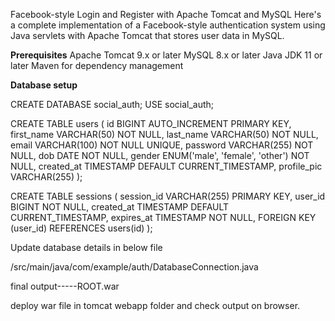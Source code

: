 Facebook-style Login and Register with Apache Tomcat and MySQL
Here's a complete implementation of a Facebook-style authentication system using Java servlets with Apache Tomcat that stores user data in MySQL.


**Prerequisites**
Apache Tomcat 9.x or later
MySQL 8.x or later
Java JDK 11 or later
Maven for dependency management

**Database setup**

CREATE DATABASE social_auth;
USE social_auth;

CREATE TABLE users (
    id BIGINT AUTO_INCREMENT PRIMARY KEY,
    first_name VARCHAR(50) NOT NULL,
    last_name VARCHAR(50) NOT NULL,
    email VARCHAR(100) NOT NULL UNIQUE,
    password VARCHAR(255) NOT NULL,
    dob DATE NOT NULL,
    gender ENUM('male', 'female', 'other') NOT NULL,
    created_at TIMESTAMP DEFAULT CURRENT_TIMESTAMP,
    profile_pic VARCHAR(255)
);

CREATE TABLE sessions (
    session_id VARCHAR(255) PRIMARY KEY,
    user_id BIGINT NOT NULL,
    created_at TIMESTAMP DEFAULT CURRENT_TIMESTAMP,
    expires_at TIMESTAMP NOT NULL,
    FOREIGN KEY (user_id) REFERENCES users(id)
);


Update database details in below file

/src/main/java/com/example/auth/DatabaseConnection.java


final output-----ROOT.war

deploy war file in tomcat webapp folder and 
check output on browser.



